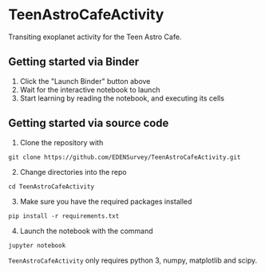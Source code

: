 # TeenAstroCafeActivity

Transiting exoplanet activity for the Teen Astro Cafe.

## Getting started via Binder

1. Click the "Launch Binder" button above
2. Wait for the interactive notebook to launch
3. Start learning by reading the notebook, and executing its cells

## Getting started via source code

1. Clone the repository with 
```
git clone https://github.com/EDENSurvey/TeenAstroCafeActivity.git
```
2. Change directories into the repo
```
cd TeenAstroCafeActivity
```
3. Make sure you have the required packages installed
```
pip install -r requirements.txt
```
4. Launch the notebook with the command
```
jupyter notebook
```

`TeenAstroCafeActivity` only requires python 3, numpy, matplotlib and scipy.
